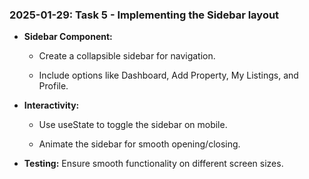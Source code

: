 ### 2025-01-29: Task 5 - Implementing the Sidebar layout

* **Sidebar Component:**

    * Create a collapsible sidebar for navigation.

    * Include options like Dashboard, Add Property, My Listings, and Profile.

* **Interactivity:**

    * Use useState to toggle the sidebar on mobile.

    * Animate the sidebar for smooth opening/closing.

* **Testing:** Ensure smooth functionality on different screen sizes.